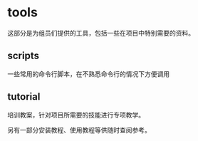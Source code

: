 # tools
这部分是为组员们提供的工具，包括一些在项目中特别需要的资料。

## scripts
一些常用的命令行脚本，在不熟悉命令行的情况下方便调用

## tutorial
培训教案，针对项目所需要的技能进行专项教学。

另有一部分安装教程、使用教程等供随时查阅参考。